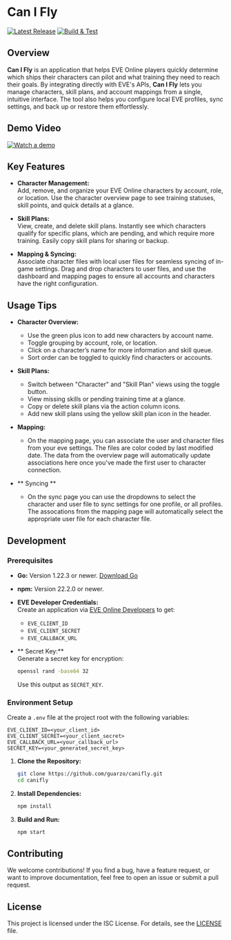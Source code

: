 # Can I Fly

[![Latest Release](https://img.shields.io/github/v/release/guarzo/canifly-app)](https://github.com/guarzo/canifly-app/releases/latest)
[![Build & Test](https://github.com/guarzo/canifly-app/actions/workflows/test.yml/badge.svg)](https://github.com/guarzo/canifly-app/actions/workflows/test.yaml)

## Overview

**Can I Fly** is an application that helps EVE Online players quickly determine which ships their characters can pilot and what training they need to reach their goals. By integrating directly with EVE's APIs, **Can I Fly** lets you manage characters, skill plans, and account mappings from a single, intuitive interface. The tool also helps you configure local EVE profiles, sync settings, and back up or restore them effortlessly.

## Demo Video

[![Watch a demo](https://img.youtube.com/vi/9yTI2OQx6gk/maxresdefault.jpg)](https://www.youtube.com/watch?v=9yTI2OQx6gk)


## Key Features

- **Character Management:**  
  Add, remove, and organize your EVE Online characters by account, role, or location. Use the character overview page to see training statuses, skill points, and quick details at a glance.

- **Skill Plans:**  
  View, create, and delete skill plans. Instantly see which characters qualify for specific plans, which are pending, and which require more training. Easily copy skill plans for sharing or backup.

- **Mapping & Syncing:**  
  Associate character files with local user files for seamless syncing of in-game settings. Drag and drop characters to user files, and use the dashboard and mapping pages to ensure all accounts and characters have the right configuration.


## Usage Tips

- **Character Overview:**
  - Use the green plus icon to add new characters by account name.
  - Toggle grouping by account, role, or location.
  - Click on a character’s name for more information and skill queue.
  - Sort order can be toggled to quickly find characters or accounts.

- **Skill Plans:**
  - Switch between "Character" and "Skill Plan" views using the toggle button.
  - View missing skills or pending training time at a glance.
  - Copy or delete skill plans via the action column icons.
  - Add new skill plans using the yellow skill plan icon in the header.

- **Mapping:**
  - On the mapping page, you can associate the user and character files from your eve settings.   The files are color coded by last modified date.  The
    data from the overview page will automatically update associations here once you've made the first user to character connection.

- ** Syncing **
  - On the sync page you can use the dropdowns to select the character and user file to sync settings for one profile, or all profiles.  The assocations from the mapping
    page will automatically select the appropriate user file for each character file.

    
## Development

### Prerequisites

- **Go:** Version 1.22.3 or newer. [Download Go](https://golang.org/dl/)
- **npm:** Version 22.2.0 or newer.
- **EVE Developer Credentials:**  
  Create an application via [EVE Online Developers](https://developers.eveonline.com/applications) to get:
    - `EVE_CLIENT_ID`
    - `EVE_CLIENT_SECRET`
    - `EVE_CALLBACK_URL`

- ** Secret Key:**  
  Generate a secret key for encryption:
  ```sh
  openssl rand -base64 32
  ```
  Use this output as `SECRET_KEY`.

### Environment Setup

Create a `.env` file at the project root with the following variables:

```
EVE_CLIENT_ID=<your_client_id>
EVE_CLIENT_SECRET=<your_client_secret>
EVE_CALLBACK_URL=<your_callback_url>
SECRET_KEY=<your_generated_secret_key>
```

1. **Clone the Repository:**
   ```sh
   git clone https://github.com/guarzo/canifly.git
   cd canifly
   ```

2. **Install Dependencies:**
   ```sh
   npm install
   ```

3. **Build and Run:**
   ```sh
   npm start
   ```


## Contributing

We welcome contributions! If you find a bug, have a feature request, or want to improve documentation, feel free to open an issue or submit a pull request.

## License

This project is licensed under the ISC License. For details, see the [LICENSE](./LICENSE) file.

